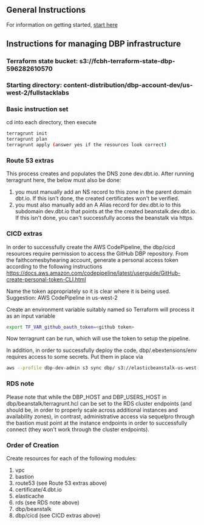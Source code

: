 ## General Instructions
For information on getting started, [start here](../../README.md)

## Instructions for managing DBP infrastructure

### Terraform state bucket: s3://fcbh-terraform-state-dbp-596282610570

### Starting directory: content-distribution/dbp-account-dev/us-west-2/fullstacklabs

### Basic instruction set

cd into each directory, then execute

```bash
terragrunt init
terragrunt plan
terragrunt apply (answer yes if the resources look correct)
```

### Route 53 extras

This process creates and populates the DNS zone dev.dbt.io.  After running terragrunt here, the below must also be done:
1. you must manually add an NS record to this zone in the parent domain dbt.io.  If this isn't done, the created certificates won't be verified.  
2. you must also manually add an A Alias record for dev.dbt.io to this subdomain dev.dbt.io that points at the the created beanstalk.dev.dbt.io.  If this isn't done, you can't successfully access the beanstalk via https.

### CICD extras

In order to successfully create the AWS CodePipeline, the dbp/cicd resources require permission to access the GitHub DBP repository. From the faithcomesbyhearing account, generate a personal access token according to the following instructions https://docs.aws.amazon.com/codepipeline/latest/userguide/GitHub-create-personal-token-CLI.html

Name the token appropriately so it is clear where it is being used. Suggestion: AWS CodePipeline in us-west-2

Create an environment variable suitably named so Terraform will process it as an input variable

```bash
export TF_VAR_github_oauth_token=<github token>
```

Now terragrunt can be run, which will use the token to setup the pipeline.

In addition, in order to successfully deploy the code, dbp/.ebextensions/env requires access to some secrets.  Put them in place via

```bash
aws --profile dbp-dev-admin s3 sync dbp/ s3://elasticbeanstalk-us-west-2-078432969830/dbp/
```

### RDS note

Please note that while the DBP_HOST and DBP_USERS_HOST in dbp/beanstalk/terragrunt.hcl can be set to the RDS cluster endpoints (and should be, in order to properly scale across additional instances and availability zones), in contrast, administrative access via sequelpro through the bastion must point at the instance endpoints in order to successfully connect (they won't work through the cluster endpoints).

### Order of Creation

Create resources for each of the following modules:

1. vpc
2. bastion
3. route53 (see Route 53 extras above)
4. certificate/4.dbt.io
5. elasticache
6. rds (see RDS note above)
7. dbp/beanstalk
8. dbp/cicd (see CICD extras above)
